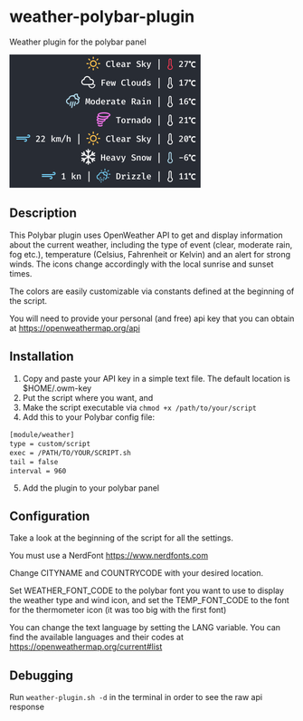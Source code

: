 # weather-polybar-plugin
Weather plugin for the polybar panel

![preview](https://raw.githubusercontent.com/GuidoFe/weather-polybar-plugin/main/preview.png)

## Description
This Polybar plugin uses OpenWeather API to get and display information about the current weather, including the type of event (clear, moderate rain, fog etc.), temperature (Celsius, Fahrenheit or Kelvin) and an alert for strong winds. The icons change accordingly with the local sunrise and sunset times. 

The colors are easily customizable via constants defined at the beginning of the script.

You will need to provide your personal (and free) api key that you can obtain at https://openweathermap.org/api

## Installation

1. Copy and paste your API key in a simple text file. The default location is $HOME/.owm-key
2. Put the script where you want, and 
3. Make the script executable via `chmod +x /path/to/your/script`
4. Add this to your Polybar config file:
```
[module/weather]
type = custom/script
exec = /PATH/TO/YOUR/SCRIPT.sh
tail = false
interval = 960
```
5. Add the plugin to your polybar panel

## Configuration

Take a look at the beginning of the script for all the settings.

You must use a NerdFont https://www.nerdfonts.com

Change CITYNAME and COUNTRYCODE with your desired location.

Set WEATHER_FONT_CODE to the polybar font you want to use to display the weather type and wind icon, and set the TEMP_FONT_CODE to the font for the thermometer icon (it was too big with the first font)

You can change the text language by setting the LANG variable. You can find the available languages and their codes at https://openweathermap.org/current#list

## Debugging
Run `weather-plugin.sh -d` in the terminal in order to see the raw api response

